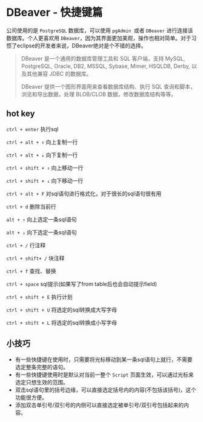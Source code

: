 # DBeaver - 快捷键篇

公司使用的是 `PostgreSQL` 数据库，可以使用 `pgAdmin `或者 `DBeaver` 进行连接该数据库。个人更喜欢用 `DBeaver`，因为其界面更加美观，操作也相对简单。对于习惯了eclipse的开发者来说，DBeaver绝对是个不错的选择。
<!--more-->

> DBeaver 是一个通用的数据库管理工具和 SQL 客户端，支持 MySQL, PostgreSQL, Oracle, DB2, MSSQL, Sybase, Mimer, HSQLDB, Derby, 以及其他兼容 JDBC 的数据库。
>
> DBeaver 提供一个图形界面用来查看数据库结构、执行 SQL 查询和脚本，浏览和导出数据，处理 BLOB/CLOB 数据，修改数据库结构等等。

## hot key

`ctrl + enter` 执行sql

`ctrl + alt + ↑` 向上复制一行

`ctrl + alt + ↓` 向下复制一行

`ctrl + shift + ↑` 向上移动一行

`ctrl + shift + ↓` 向下移动一行

`ctrl + alt + F` 对sql语句进行格式化，对于很长的sql语句很有用

`ctrl + d` 删除当前行

`alt + ↑` 向上选定一条sql语句

`alt + ↓` 向下选定一条sql语句

`ctrl + /` 行注释

`ctrl + shift+ /` 块注释

`ctrl + f` 查找、替换

`ctrl + space` sql提示(如果写了from table后也会自动提示field)

`ctrl + shift + E` 执行计划

`ctrl + shift + U` 将选定的sql转换成大写字母

`ctrl + shift + L` 将选定的sql转换成小写字母

## 小技巧

* 有一些快捷键在使用时，只需要将光标移动到某一条sql语句上就行，不需要选定整条完整的语句。
* 有一些快捷键使用时是默认对当前一整个 `Script` 页面生效，可以通过光标来选定只想生效的范围。
* 双击sql语句里的括号边缘，可以直接选定括号内的内容(不包括该括号)，这个功能很方便。
* 添加双击单引号/双引号的内侧可以直接选定被单引号/双引号包括起来的内容。
